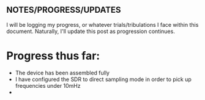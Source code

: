 ## NOTES/PROGRESS/UPDATES
I will be logging my progress, or whatever trials/tribulations I face within this document.
Naturally, I'll update this post as progression continues.
# Progress thus far:
- The device has been assembled fully
- I have configured the SDR to direct sampling mode in order to pick up frequencies under 10mHz
- 
